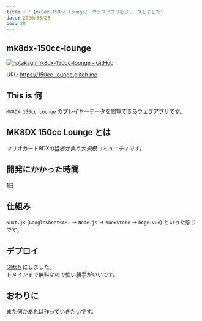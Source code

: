 ```yaml
---
title : '【mk8dx-150cc-lounge】 ウェブアプリをリリースしました'
date: 2020/08/28
pos: 28
---
```


## mk8dx-150cc-lounge
[![riptakagi/mk8dx-150cc-lounge - GitHub](https://gh-card.dev/repos/riptakagi/mk8dx-150cc-lounge.svg)](https://github.com/riptakagi/mk8dx-150cc-lounge)

URL: https://150cc-lounge.glitch.me

## This is 何
`MK8DX 150cc Lounge` のプレイヤーデータを閲覧できるウェブアプリです。

## MK8DX 150cc Lounge とは
マリオカート8DXの猛者が集う大規模コミュニティです。

## 開発にかかった時間
1日

## 仕組み
`Nuxt.js` (`GoogleSheetsAPI` -> `Node.js` -> `VuexStore` -> `hoge.vue`) といった感じです。

## デプロイ
[Glitch](https://glitch.com) にしました。<br/>
ドメインまで無料なので使い勝手がいいです。

## おわりに
また何かあれば作っていきたいです。
